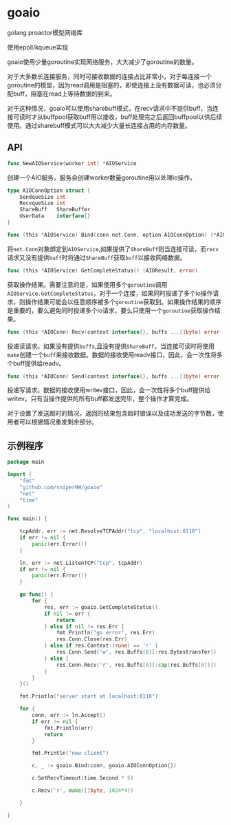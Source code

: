 # goaio

golang proactor模型网络库

使用epoll/kqueue实现

goaio使用少量goroutine实现网络服务，大大减少了goroutine的数量。

对于大多数长连接服务，同时可接收数据的连接占比非常小，对于每连接一个goroutine的模型，因为read调用是阻塞的，即使连接上没有数据可读，也必须分配buff，阻塞在read上等待数据的到来。

对于这种情况，goaio可以使用sharebuff模式，在recv请求中不提供buff，当连接可读时才从buffpool获取buff用以接收，buff处理完之后返回buffpool以供后续使用。通过sharebuff模式可以大大减少大量长连接占用的内存数量。

## API

```go
func NewAIOService(worker int) *AIOService
```

创建一个AIO服务，服务会创建worker数量goroutine用以处理io操作。

```go
type AIOConnOption struct {
	SendqueSize int
	RecvqueSize int
	ShareBuff   ShareBuffer
	UserData    interface{}
}

func (this *AIOService) Bind(conn net.Conn, option AIOConnOption) (*AIOConn, error)
```

将`net.Conn`对象绑定到`AIOService`,如果提供了`ShareBuff`则当连接可读，而`recv`请求又没有提供`buff`时将通过`ShareBuff`获取`buff`以接收网络数据。

```go
func (this *AIOService) GetCompleteStatus() (AIOResult, error)
```

获取操作结果。需要注意的是，如果使用多个`goroutine`调用`AIOService.GetCompleteStatus`，对于一个连接，如果同时投递了多个io操作请求，则操作结果可能会以任意顺序被多个`goroutine`获取到。如果操作结果的顺序是重要的，要么避免同时投递多个io请求，要么只使用一个`goroutine`获取操作结果。

```go
func (this *AIOConn) Recv(context interface{}, buffs ...[]byte) error
```

投递读请求。如果没有提供`buffs`,且没有提供`ShareBuff`，当连接可读时将使用`make`创建一个`buff`来接收数据。数据的接收使用readv接口，因此，会一次性将多个buff提供给readv。

```go
func (this *AIOConn) Send(context interface{}, buffs ...[]byte) error
```

投递写请求。数据的接收使用writev接口，因此，会一次性将多个buff提供给writev。只有当操作提供的所有buff都发送完毕，整个操作才算完成。

对于设置了发送超时的情况，返回的结果包含超时错误以及成功发送的字节数，使用者可以根据情况重发剩余部分。

## 示例程序

```go
package main

import (
	"fmt"
	"github.com/sniperHW/goaio"
	"net"
	"time"
)

func main() {

	tcpAddr, err := net.ResolveTCPAddr("tcp", "localhost:8110")
	if err != nil {
		panic(err.Error())
	}

	ln, err := net.ListenTCP("tcp", tcpAddr)
	if err != nil {
		panic(err.Error())
	}

	go func() {
		for {
			res, err := goaio.GetCompleteStatus()
			if nil != err {
				return
			} else if nil != res.Err {
				fmt.Println("go error", res.Err)
				res.Conn.Close(res.Err)
			} else if res.Context.(rune) == 'r' {
				res.Conn.Send('w', res.Buffs[0][:res.Bytestransfer])
			} else {
				res.Conn.Recv('r', res.Buffs[0][:cap(res.Buffs[0])])
			}
		}
	}()

	fmt.Println("server start at localhost:8110")

	for {
		conn, err := ln.Accept()
		if err != nil {
			fmt.Println(err)
			return
		}

		fmt.Println("new client")

		c, _ := goaio.Bind(conn, goaio.AIOConnOption{})

		c.SetRecvTimeout(time.Second * 5)

		c.Recv('r', make([]byte, 1024*4))

	}

}
```

